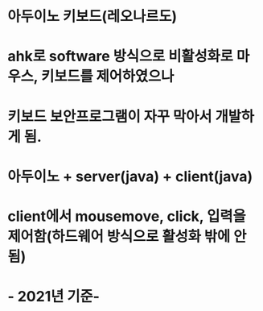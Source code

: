 # 아두이노 키보드(레오나르도)
# ahk로 software 방식으로 비활성화로 마우스, 키보드를 제어하였으나
# 키보드 보안프로그램이 자꾸 막아서 개발하게 됨.
# 아두이노 + server(java) + client(java)
# client에서 mousemove, click, 입력을 제어함(하드웨어 방식으로 활성화 밖에 안 됨)
# - 2021년 기준-
